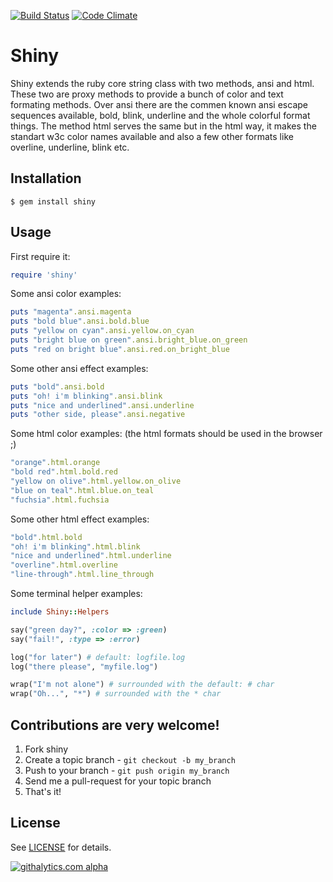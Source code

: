[![Build Status](https://travis-ci.org/tonini/shiny.png)](https://travis-ci.org/tonini/shiny)
[![Code Climate](https://codeclimate.com/github/tonini/shiny.png)](https://codeclimate.com/github/tonini/shiny)

# Shiny

Shiny extends the ruby core string class with two methods, ansi and html. These two are proxy methods to provide a bunch of color and text formating methods.
Over ansi there are the commen known ansi escape sequences available, bold, blink, underline and the whole colorful format things. The method html serves the same but in the html way, it makes the
standart w3c color names available and also a few other formats like overline, underline, blink etc.

## Installation

```shell
$ gem install shiny
```

## Usage

First require it:

```ruby
require 'shiny'
```

Some ansi color examples:

```ruby
puts "magenta".ansi.magenta
puts "bold blue".ansi.bold.blue
puts "yellow on cyan".ansi.yellow.on_cyan
puts "bright blue on green".ansi.bright_blue.on_green
puts "red on bright blue".ansi.red.on_bright_blue
```

Some other ansi effect examples:

```ruby
puts "bold".ansi.bold
puts "oh! i'm blinking".ansi.blink
puts "nice and underlined".ansi.underline
puts "other side, please".ansi.negative
```

Some html color examples: (the html formats should be used in the browser ;)

```ruby
"orange".html.orange
"bold red".html.bold.red
"yellow on olive".html.yellow.on_olive
"blue on teal".html.blue.on_teal
"fuchsia".html.fuchsia
```

Some other html effect examples:

```ruby
"bold".html.bold
"oh! i'm blinking".html.blink
"nice and underlined".html.underline
"overline".html.overline
"line-through".html.line_through
```

Some terminal helper examples:

```ruby
include Shiny::Helpers

say("green day?", :color => :green)
say("fail!", :type => :error)

log("for later") # default: logfile.log
log("there please", "myfile.log")

wrap("I'm not alone") # surrounded with the default: # char
wrap("Oh...", "*") # surrounded with the * char
```

## Contributions are very welcome!

1. Fork shiny
2. Create a topic branch - `git checkout -b my_branch`
4. Push to your branch - `git push origin my_branch`
5. Send me a pull-request for your topic branch
6. That's it!

## License

See [LICENSE](LICENSE) for details.

[![githalytics.com alpha](https://cruel-carlota.pagodabox.com/62fbdb657e6658c40ccff448a42ad301 "githalytics.com")](http://githalytics.com/tonini/shiny)
